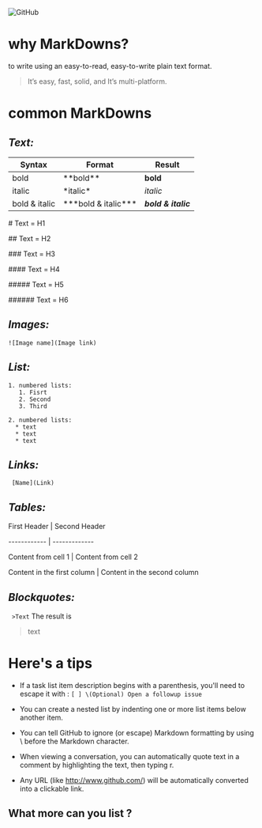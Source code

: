 ![GitHub](https://cdn.bulldogjob.com/system/readables/covers/000/001/455/large_thumb/8-10-2018.png)

# why MarkDowns?
to write using an easy-to-read, easy-to-write plain text format.
>It’s easy, fast, solid, and It’s multi-platform.


# common MarkDowns

## *Text:*
|Syntax|Format|Result|
|--|--|--|
|bold|\*\*bold**|**bold**|
|italic|\*italic*|*italic*|
|bold & italic|\*\*\*bold & italic***|***bold & italic***|

\# Text  = H1

\## Text  = H2

\### Text  = H3

\#### Text  = H4

\##### Text  = H5

\###### Text  = H6


## *Images:*

`![Image name](Image link)`

## *List:*
```
1. numbered lists:
   1. Fisrt
   2. Second
   3. Third

2. numbered lists:
  * text
  * text
  * text
```

## *Links:*
` [Name](Link)`

## *Tables:*
First Header \| Second Header

------------ \| -------------

Content from cell 1 \| Content from cell 2

Content in the first column \| Content in the second column

## *Blockquotes:*
` >Text` The result is 
 >text

# Here's a tips

* If a task list item description begins with a parenthesis, you'll need to escape it with \:
 `[ ] \(Optional) Open a followup issue`

 * You can create a nested list by indenting one or more list items below another item.

* You can tell GitHub to ignore (or escape) Markdown formatting by using \ before the Markdown character.

* When viewing a conversation, you can automatically quote text in a comment by highlighting the text, then typing r.

* Any URL (like http://www.github.com/) will be automatically converted into a clickable link.


## What more can you list ?
